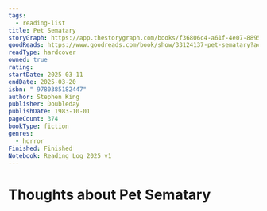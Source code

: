 ```yaml
---
tags:
  - reading-list
title: Pet Sematary
storyGraph: https://app.thestorygraph.com/books/f36806c4-a61f-4e07-8895-d4093f724b08
goodReads: https://www.goodreads.com/book/show/33124137-pet-sematary?ac=1&from_search=true&qid=oMlsPuGZbC&rank=1
readType: hardcover
owned: true
rating: 
startDate: 2025-03-11
endDate: 2025-03-20
isbn: " 9780385182447"
author: Stephen King
publisher: Doubleday
publishDate: 1983-10-01
pageCount: 374
bookType: fiction
genres:
  - horror
Finished: Finished
Notebook: Reading Log 2025 v1
---
```


# Thoughts about **Pet Sematary**
